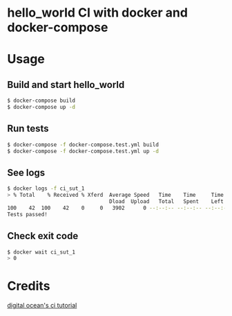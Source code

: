 # hello_world CI with docker and docker-compose

# Usage
## Build and start hello_world
```sh
$ docker-compose build
$ docker-compose up -d
```

## Run tests
```sh
$ docker-compose -f docker-compose.test.yml build
$ docker-compose -f docker-compose.test.yml up -d
```

## See logs
```sh
$ docker logs -f ci_sut_1
> % Total    % Received % Xferd  Average Speed   Time    Time     Time  Current
                                 Dload  Upload   Total   Spent    Left  Speed
100    42  100    42    0     0   3902      0 --:--:-- --:--:-- --:--:--  4200
Tests passed!
```

## Check exit code
```sh
$ docker wait ci_sut_1
> 0
```

# Credits
[digital ocean's ci tutorial](https://www.digitalocean.com/community/tutorials/how-to-configure-a-continuous-integration-testing-environment-with-docker-and-docker-compose-on-ubuntu-14-04)

